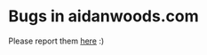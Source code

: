 # Bugs in aidanwoods.com
Please report them [here](https://github.com/aidantwoods/aidanwoods.com/issues) :)
